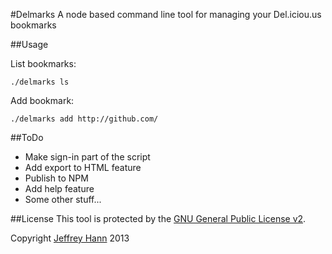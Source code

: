 #Delmarks
A node based command line tool for managing your Del.iciou.us bookmarks

##Usage

List bookmarks:

    ./delmarks ls
    
Add bookmark:

    ./delmarks add http://github.com/

##ToDo
* Make sign-in part of the script
* Add export to HTML feature
* Publish to NPM
* Add help feature
* Some other stuff...

##License
This tool is protected by the [GNU General Public License v2](http://www.gnu.org/licenses/gpl-2.0.html).

Copyright [Jeffrey Hann](http://jeffreyhann.ca/) 2013
